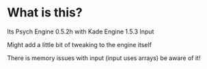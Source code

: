 # What is this?
Its Psych Engine 0.5.2h with Kade Engine 1.5.3 Input

Might add a little bit of tweaking to the engine itself

There is memory issues with input (input uses arrays) be aware of it!